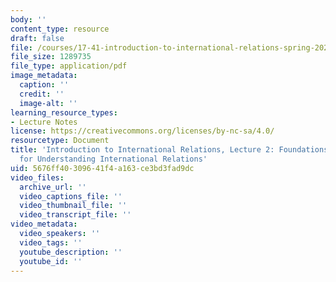 ```yaml
---
body: ''
content_type: resource
draft: false
file: /courses/17-41-introduction-to-international-relations-spring-2023/mit17_41_s23_lec02.pdf
file_size: 1289735
file_type: application/pdf
image_metadata:
  caption: ''
  credit: ''
  image-alt: ''
learning_resource_types:
- Lecture Notes
license: https://creativecommons.org/licenses/by-nc-sa/4.0/
resourcetype: Document
title: 'Introduction to International Relations, Lecture 2: Foundations: Frameworks
  for Understanding International Relations'
uid: 5676ff40-3096-41f4-a163-ce3bd3fad9dc
video_files:
  archive_url: ''
  video_captions_file: ''
  video_thumbnail_file: ''
  video_transcript_file: ''
video_metadata:
  video_speakers: ''
  video_tags: ''
  youtube_description: ''
  youtube_id: ''
---
```

